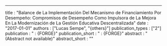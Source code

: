 ---
title : "Balance de La Implementación Del Mecanismo de Financiamiento Por Desempeño: Compromisos de Desempeño Como Impulsora de La Mejora En La Modernización de La Gestión Educativa Descentralizada"
date : "2017-01-01"
authors : ["Lucas Sempe", "{others}"]
publication_types : ["2"]
publication : " : {FORGE}"
publication_short : " : {FORGE}"
abstract : "(Abstract not available)"
abstract_short : ""

